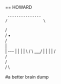 == HOWARD



     ---------------
    /                \
   /                  \
  /               •    \
 /                      \
 |                       \
 |                     ---
 |                    |
 |                    |
  \                  /
   \             ___/
    |           |
    |           |
   /            \
  /              \
 /                \
/                  \



#a better brain dump